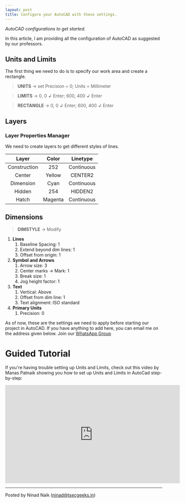 ```yaml
---
layout: post
title: Configure your AutoCAD with these settings.
---
```


_AutoCAD configurations to get started._

In this article, I am providing all the configuration of AutoCAD as suggested by our professors.

## Units and Limits

The first thing we need to do is to specify our work area and create a rectangle.

> **UNITS** &rarr; set Precision = 0; Units = Millimeter

> **LIMITS** &rarr; 0, 0 &#8626; Enter; 600, 400 &#8626; Enter

> **RECTANGLE** &rarr; 0, 0 &#8626; Enter; 600, 400 &#8626; Enter

## Layers

### Layer Properties Manager

We need to create layers to get different styles of lines. 

|   **Layer**  | **Color** | **Linetype** |
|:------------:|:---------:|:------------:|
| Construction |    252    |  Continuous  |
|    Center    |   Yellow  |    CENTER2   |
|   Dimension  |    Cyan   |  Continuous  |
|    Hidden    |    254    |    HIDDEN2   |
|     Hatch    |  Magenta  |  Continuous  |

<!--- This Table is made using https://www.tablesgenerator.com/markdown_tables --->

## Dimensions



> **DIMSTYLE** &rarr; Modify

1. **Lines**
    1. Baseline Spacing: 1
    2. Extend beyond dim lines: 1
    3. Offset from origin: 1
2. **Symbol and Arrows**
    1. Arrow size: 3
    2. Center marks &rarr; Mark: 1
    3. Break size: 1
    4. Jog height factor: 1  
3. **Text**
    1. Vertical: Above
    2. Offset from dim line: 1
    3. Text alignment: ISO standard
4. **Primary Units**
    1. Precision: 0

As of now, these are the settings we need to apply before starting our project in AutoCAD.
If you have anything to add here, you can email me on the address given below.
Join our [WhatsApp Group](https://chat.whatsapp.com/K3NrW5tPwrsHhfbdYstjLl)

# Guided Tutorial
If you're having trouble setting up Units and Limits, check out this video by Manas Patnaik showing you how to set up Units and Limits in AutoCad step-by-step:
<iframe width="560" height="315" src="https://www.youtube.com/embed/VVTbbAI7m_o" title="YouTube video player" frameborder="0" allow="accelerometer; autoplay; clipboard-write; encrypted-media; gyroscope; picture-in-picture" allowfullscreen></iframe>

---

Posted by Ninad Naik ([ninad@tsecgeeks.in](mailto:ninad@tsecgeeks.in))
